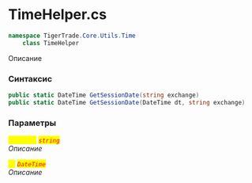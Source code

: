 
# TimeHelper.cs
```csharp
namespace TigerTrade.Core.Utils.Time  
    class TimeHelper
```

Описание

### Синтаксис
```csharp
public static DateTime GetSessionDate(string exchange)
public static DateTime GetSessionDate(DateTime dt, string exchange)
```

### Параметры  
<mark style="color:yellow;">`exchange`</mark> <mark style="color:red;">*`string`*</mark>  
 *Описание*  
  
<mark style="color:yellow;">`dt`</mark> <mark style="color:red;">*`DateTime`*</mark>  
 *Описание*  
  

                    
                    
